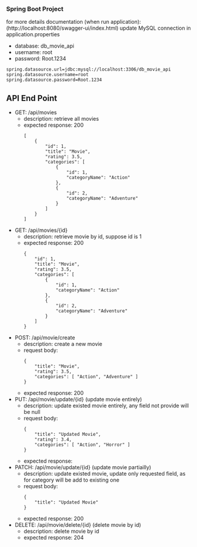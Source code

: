 ### Spring Boot Project
for more details documentation (when run application): (http://localhost:8080/swagger-ui/index.html)
update MySQL connection in application.properties
* database: db_movie_api
* username: root
* password: Root.1234
```
spring.datasource.url=jdbc:mysql://localhost:3306/db_movie_api 
spring.datasource.username=root
spring.datasource.password=Root.1234
```

## API End Point
+ GET: /api/movies
  - description: retrieve all movies
  - expected response: 200
    ```
    [
        {
            "id": 1,
            "title": "Movie",
            "rating": 3.5,
            "categories": [
                {
                    "id": 1,
                    "categoryName": "Action"
                },
                {
                    "id": 2,
                    "categoryName": "Adventure"
                }
            ]
        }
    ]
    ```
+ GET: /api/movies/{id}
  - description: retrieve movie by id, suppose id is 1
  - expected response: 200
    ```
    {
        "id": 1,
        "title": "Movie",
        "rating": 3.5,
        "categories": [
            {
                "id": 1,
                "categoryName": "Action"
            },
            {
                "id": 2,
                "categoryName": "Adventure"
            }
        ]
    }
    ```
+ POST: /api/movie/create
  - description: create a new movie
  - request body:
    ```
    {
        "title": "Movie",
        "rating": 3.5,
        "categories": [ "Action", "Adventure" ]
    }
    ```
  - expected response: 200
+ PUT: /api/movie/update/{id} (update movie entirely)
  - description: update existed movie entirely, any field not provide will be null
  - request body:
    ```
    {
        "title": "Updated Movie",
        "rating": 3.4,
        "categories": [ "Action", "Horror" ]
    }
    ```
  - expected response: 
+ PATCH: /api/movie/update/{id} (update movie partiailly)
  - description: update existed movie, update only requested field, as for category will be add to existing one
  - request body:
    ```
    {
        "title": "Updated Movie"
    }
    ```
  - expected response: 200
+ DELETE: /api/movie/delete/{id} (delete movie by id)
  - description: delete movie by id
  - expected response: 204
